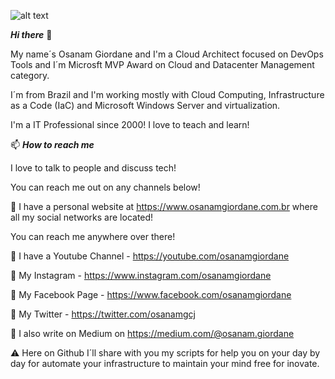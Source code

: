 ![alt text](https://scontent.fbhz6-1.fna.fbcdn.net/v/t31.0-8/28514643_1064447293697430_2523313512108902764_o.jpg?_nc_cat=100&_nc_sid=e3f864&_nc_ohc=kGKNryvy7vMAX-QoWqe&_nc_ht=scontent.fbhz6-1.fna&oh=cf2a6e8ef45da6cc8cc6c828f753882c&oe=5F2DA907)

***Hi there*** 👋

My name´s Osanam Giordane and I'm a Cloud Architect focused on DevOps Tools and I´m Microsft MVP Award on Cloud and Datacenter Management category. 

I´m from Brazil and I'm working mostly with Cloud Computing, Infrastructure as a Code (IaC) and Microsoft Windows Server and virtualization.

I'm a IT Professional since 2000! I love to teach and learn!

📫 ***How to reach me***

I love to talk to people and discuss tech! 

You can reach me out on any channels below!

🔗  I have a personal website at https://www.osanamgiordane.com.br where all my social networks are located! 
   
   You can reach me anywhere over there!

🔗  I have a Youtube Channel - https://youtube.com/osanamgiordane

🔗  My Instagram - https://www.instagram.com/osanamgiordane

🔗  My Facebook Page - https://www.facebook.com/osanamgiordane

🔗  My Twitter - https://twitter.com/osanamgcj

🔗  I also write on Medium on https://medium.com/@osanam.giordane

⚠️  Here on Github I´ll share with you my scripts for help you on your day by day for automate your infrastructure to maintain your mind free for inovate.
